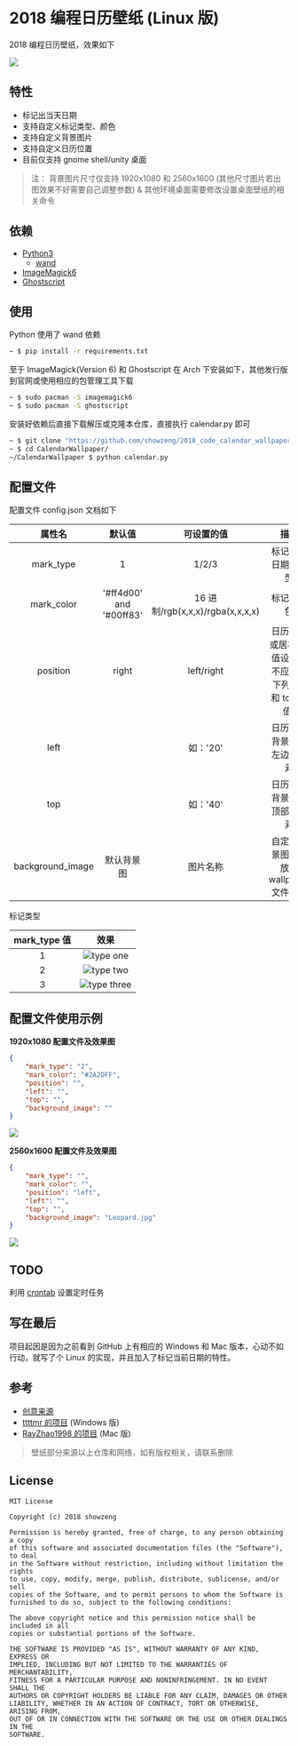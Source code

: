 # 2018 编程日历壁纸 (Linux 版)

2018 编程日历壁纸，效果如下

![](./READMEResource/2560.jpg)

## 特性

* 标记出当天日期
* 支持自定义标记类型、颜色
* 支持自定义背景图片
* 支持自定义日历位置
* 目前仅支持 gnome shell/unity 桌面

> 注： 背景图片尺寸仅支持 1920x1080 和 2560x1600 (其他尺寸图片若出图效果不好需要自己调整参数)
> & 其他环境桌面需要修改设置桌面壁纸的相关命令

## 依赖

* [Python3](https://www.python.org)
  * [wand](https://github.com/dahlia/wand)
* [ImageMagick6](http://www.imagemagick.org)
* [Ghostscript](https://www.ghostscript.com/)

## 使用

Python 使用了 wand 依赖

``` bash
~ $ pip install -r requirements.txt
```
至于 ImageMagick(Version 6) 和 Ghostscript 在 Arch 下安装如下，其他发行版到官网或使用相应的包管理工具下载

``` bash
~ $ sudo pacman -S imagemagick6
~ $ sudo pacman -S ghostscript
```
安装好依赖后直接下载解压或克隆本仓库，直接执行 calendar.py 即可

``` bash
~ $ git clone "https://github.com/showzeng/2018_code_calendar_wallpaper_Linux" CalendarWallpaper
~ $ cd CalendarWallpaper/
~/CalendarWallpaper $ python calendar.py
```

## 配置文件

配置文件 config.json 文档如下

| 属性名             | 默认值 | 可设置的值 | 描述 |
|:-----------------:|:-----:|:--------:|:---:|
| mark_type         | 1 | 1/2/3 | 标记当前日期的类型 |
| mark_color        | '#ff4d00' and '#00ff83' | 16 进制/rgb(x,x,x)/rgba(x,x,x,x) | 标记的颜色 |
| position          | right | left/right | 日历居左或居右(此值设定后不应设定下列 left 和 top 的值) |
| left              |  | 如：'20' | 日历距离背景图片左边的像素 |
| top               |  | 如：'40' | 日历距离背景图片顶部的像素 |
| background_image  | 默认背景图 | 图片名称 | 自定义背景图片应放在 wallpaper 文件夹下 |

标记类型

| mark_type 值 | 效果 |
|:------------:|:---:|
| 1 | ![type one](./READMEResource/TypeOneMark.jpg) |
| 2 | ![type two](./READMEResource/TypeTwoMark.jpg) |
| 3 | ![type three](./READMEResource/TypeThreeMark.jpg) |

## 配置文件使用示例

**1920x1080 配置文件及效果图**

``` json
{
	"mark_type": "2",
	"mark_color": "#2A2DFF",
	"position": "",
	"left": "",
	"top": "",
	"background_image": ""
}
```
![](./READMEResource/1920.jpg)

**2560x1600 配置文件及效果图**

``` json
{
	"mark_type": "",
	"mark_color": "",
	"position": "left",
	"left": "",
	"top": "",
	"background_image": "Leopard.jpg"
}
```
![](./READMEResource/2560.jpg)

## TODO

利用 [crontab](http://linuxtools-rst.readthedocs.io/zh_CN/latest/tool/crontab.html) 设置定时任务

## 写在最后

项目起因是因为之前看到 GitHub 上有相应的 Windows 和 Mac 版本，心动不如行动，就写了个 Linux 的实现，并且加入了标记当前日期的特性。

## 参考

* [创意来源](https://www.jianshu.com/p/912ce01d4752)
* [ttttmr 的项目](https://github.com/ttttmr/2018_code_calendar_wallpaper) (Windows 版)
* [RayZhao1998 的项目](https://github.com/RayZhao1998/2018_code_calendar_wallpaper_MacOS) (Mac 版)

> 壁纸部分来源以上仓库和网络，如有版权相关，请联系删除

## License

```
MIT License

Copyright (c) 2018 showzeng

Permission is hereby granted, free of charge, to any person obtaining a copy
of this software and associated documentation files (the "Software"), to deal
in the Software without restriction, including without limitation the rights
to use, copy, modify, merge, publish, distribute, sublicense, and/or sell
copies of the Software, and to permit persons to whom the Software is
furnished to do so, subject to the following conditions:

The above copyright notice and this permission notice shall be included in all
copies or substantial portions of the Software.

THE SOFTWARE IS PROVIDED "AS IS", WITHOUT WARRANTY OF ANY KIND, EXPRESS OR
IMPLIED, INCLUDING BUT NOT LIMITED TO THE WARRANTIES OF MERCHANTABILITY,
FITNESS FOR A PARTICULAR PURPOSE AND NONINFRINGEMENT. IN NO EVENT SHALL THE
AUTHORS OR COPYRIGHT HOLDERS BE LIABLE FOR ANY CLAIM, DAMAGES OR OTHER
LIABILITY, WHETHER IN AN ACTION OF CONTRACT, TORT OR OTHERWISE, ARISING FROM,
OUT OF OR IN CONNECTION WITH THE SOFTWARE OR THE USE OR OTHER DEALINGS IN THE
SOFTWARE.
```